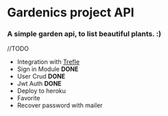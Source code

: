 # Gardenics project API

### A simple garden api, to list beautiful plants. :)

//TODO

- Integration with <a href="https://docs.trefle.io/docs/guides/getting-started" target="_blank">Trefle</a>
- Sign in Module <b>DONE</b>
- User Crud <b>DONE</b>
- Jwt Auth <b>DONE</b>
- Deploy to heroku
- Favorite
- Recover password with mailer
